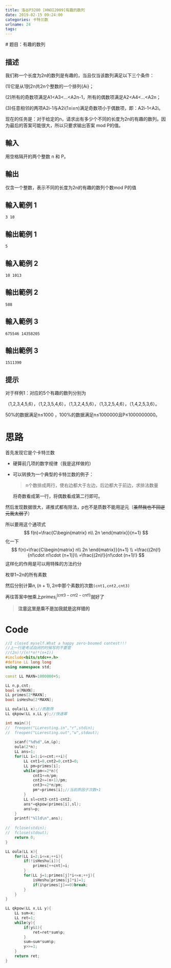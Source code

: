 ```yaml
---
title: 洛谷P3200 [HNOI2009]有趣的数列
date: 2019-02-15 09:24:00
categories: 卡特兰数
urlname: 24
tags:
---
```

<!--markdown--># 题目：有趣的数列

## 描述

我们称一个长度为2n的数列是有趣的，当且仅当该数列满足以下三个条件： 

(1)它是从1到2n共2n个整数的一个排列{Ai}； 

(2)所有的奇数项满足A1<A3<…<A2n-1，所有的偶数项满足A2<A4<…<A2n； 

(3)任意相邻的两项A2i-1与A2i(1≤i≤n)满足奇数项小于偶数项，即：A2i-1<A2i。 

现在的任务是：对于给定的n，请求出有多少个不同的长度为2n的有趣的数列。因为最后的答案可能很大，所以只要求输出答案 mod P的值。

## 輸入

用空格隔开的两个整数 n 和 P。 

## 輸出

仅含一个整数，表示不同的长度为2n的有趣的数列个数mod P的值

## 輸入範例 1                 

```
3 10
```

## 輸出範例 1

```
5
```

## 輸入範例 2                 

```
10 1013
```

## 輸出範例 2

```
588
```

## 輸入範例 3                 

```
675546 14358205
```

## 輸出範例 3

```
1511390
```

## 提示

对于样例1：对应的5个有趣的数列分别为 

（1,2,3,4,5,6），（1,2,3,5,4,6），（1,3,2,4,5,6），（1,3,2,5,4,6），（1,4,2,5,3,6）。 

50%的数据满足n≤1000 ，100%的数据满足n≤1000000且P≤1000000000。

# 思路

首先发现它是个卡特兰数

- 硬算前几项的数字规律（我是这样做的）

- 可以转换为一个典型的卡特兰数的例子：

  > n个数排成两行，使右边都大于左边，后边都大于前边，求排法数量

  将奇数看成第一行，将偶数看成第二行即可。

然后发现数据很大，递推式都有除法，p也不是质数不能用逆元（~~虽然我也不回逆元我太弱了~~）

所以要用这个通项式
$$
f(n)=\frac{C\begin{matrix}
n\\ 
2n
\end{matrix}}{n+1}
$$
化一下
$$
f(n)=\frac{C\begin{matrix}
n\\ 
2n
\end{matrix}}{n+1}
\\
=\frac{(2n)!}{n!\cdot n!\cdot (n+1)}\\
=\frac{(2n)!}{n!\cdot (n+1)!}
$$
这样化的作用是可以用特殊的方法约分

枚举1~2n的所有素数

然后分别计算$n,(n+1),2n$中那个素数的次数```(cnt1,cnt2,cnt3)```

再往答案中~~加~~乘上$primes_i^{(cnt3-cnt2-cnt1)}$就好了

> **注意这里是乘不是加我就是这样错的**

# Code

```cpp
//I closed myself.What a happy zero-boomed contest!!!
//上一行是考试自闭的时候写的不要管
//(2n)!/(n!*n!*(n+1))
#include<bits/stdc++.h>
#define LL long long
using namespace std;

const LL MAXN=1000000+5;

LL n,p,cnt;
bool v[MAXN];
LL primes[2*MAXN];
bool isHeshu[2*MAXN];

LL oula(LL x);//质数筛
LL qkpow(LL x,LL y);//快速幂

int main(){
//	freopen("LLeresting.in","r",stdin);
//	freopen("LLeresting.out","w",stdout);
	
	scanf("%d%d",&n,&p);
	oula(2*n);
	LL ans=1;
	for(LL i=1;i<=cnt;++i){
		LL cnt1=0,cnt2=0,cnt3=0;
		LL pm=primes[i];
		while(pm<=2*n){
			cnt1+=n/pm;
			cnt2+=(n+1)/pm;
			cnt3+=2*n/pm;
			pm*=primes[i];//当前质因子次数+1
		}
		LL sl=cnt3-cnt1-cnt2;
		ans*=qkpow(primes[i],sl);
		ans%=p;
	}
	printf("%lld\n",ans);
	
//	fclose(stdin);
//	fclose(stdout);
	return 0;
}

LL oula(LL x){
	for(LL i=2;i<=x;++i){
		if(!isHeshu[i]){
			primes[++cnt]=i;
		}
		for(LL j=1;primes[j]*i<=x;++j){
			isHeshu[primes[j]*i]=1;
			if(i%primes[j]==0)break;
		}
	}
}

LL qkpow(LL x,LL y){
	LL sum=x;
	LL ret=1;
	while(y){
		if(y&1){
			ret=ret*sum%p;
		}
		sum=sum*sum%p;
		y>>=1;
	}
	return ret;
}
```

